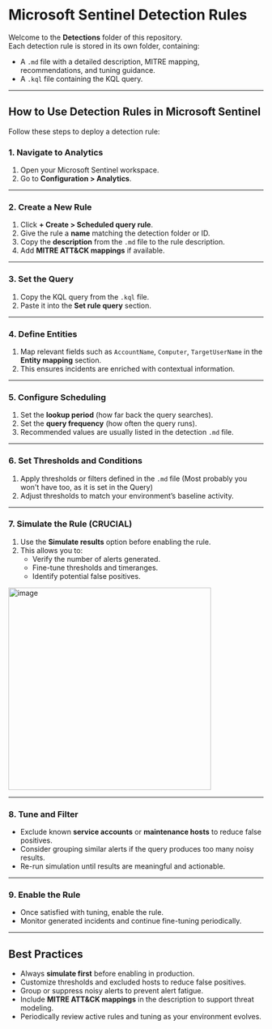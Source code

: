 # Microsoft Sentinel Detection Rules

Welcome to the **Detections** folder of this repository.  
Each detection rule is stored in its own folder, containing:
- A `.md` file with a detailed description, MITRE mapping, recommendations, and tuning guidance.
- A `.kql` file containing the KQL query.

---

## How to Use Detection Rules in Microsoft Sentinel

Follow these steps to deploy a detection rule:

### 1. Navigate to Analytics
1. Open your Microsoft Sentinel workspace.  
2. Go to **Configuration > Analytics**.  

---

### 2. Create a New Rule
1. Click **+ Create > Scheduled query rule**.  
2. Give the rule a **name** matching the detection folder or ID.  
3. Copy the **description** from the `.md` file to the rule description.  
4. Add **MITRE ATT&CK mappings** if available.  

---

### 3. Set the Query
1. Copy the KQL query from the `.kql` file.  
2. Paste it into the **Set rule query** section.  

---

### 4. Define Entities
1. Map relevant fields such as `AccountName`, `Computer`, `TargetUserName` in the **Entity mapping** section.  
2. This ensures incidents are enriched with contextual information.  

---

### 5. Configure Scheduling
1. Set the **lookup period** (how far back the query searches).  
2. Set the **query frequency** (how often the query runs).  
3. Recommended values are usually listed in the detection `.md` file.  

---

### 6. Set Thresholds and Conditions
1. Apply thresholds or filters defined in the `.md` file (Most probably you won't have too, as it is set in the Query)
2. Adjust thresholds to match your environment’s baseline activity.  

---

### 7. Simulate the Rule (CRUCIAL)
1. Use the **Simulate results** option before enabling the rule.  
2. This allows you to:
   - Verify the number of alerts generated.  
   - Fine-tune thresholds and timeranges.  
   - Identify potential false positives.  
<img width="400" height="400" alt="image" src="https://github.com/user-attachments/assets/b8006c5e-1c7a-4867-b08a-7b993b5b9084" />

---

### 8. Tune and Filter
- Exclude known **service accounts** or **maintenance hosts** to reduce false positives.  
- Consider grouping similar alerts if the query produces too many noisy results.  
- Re-run simulation until results are meaningful and actionable.  

---

### 9. Enable the Rule
- Once satisfied with tuning, enable the rule.  
- Monitor generated incidents and continue fine-tuning periodically.  

---

## Best Practices

- Always **simulate first** before enabling in production.  
- Customize thresholds and excluded hosts to reduce false positives.  
- Group or suppress noisy alerts to prevent alert fatigue.  
- Include **MITRE ATT&CK mappings** in the description to support threat modeling.  
- Periodically review active rules and tuning as your environment evolves.


